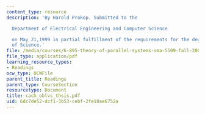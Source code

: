 ```yaml
---
content_type: resource
description: 'By Harold Prokop. Submitted to the

  Department of Electrical Engineering and Computer Science

  on May 21,1999 in partial fulfillment of the requirements for the degree of Master
  of Science.'
file: /media/courses/6-895-theory-of-parallel-systems-sma-5509-fall-2003/6dc7de52dcf13b53cebf2fe10ae6752a_cach_oblvs_thsis.pdf
file_type: application/pdf
learning_resource_types:
- Readings
ocw_type: OCWFile
parent_title: Readings
parent_type: CourseSection
resourcetype: Document
title: cach_oblvs_thsis.pdf
uid: 6dc7de52-dcf1-3b53-cebf-2fe10ae6752a
---
```

